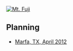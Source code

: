 [![Mt. Fuji](http://farm3.staticflickr.com/2564/3764089529_73fa703e79_n.jpg)](http://www.flickr.com/photos/dylane/3764089529/)

## Planning

* [Marfa, TX, April 2012](https://github.com/dylanegan/travel/blob/master/USA/Texas/Marfa-April-2012.md)
